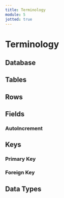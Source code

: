 ```yaml
---
title: Terminology
module: 5
jotted: true
---
```


# Terminology

## Database

## Tables

## Rows

## Fields

### AutoIncrement

## Keys

### Primary Key

### Foreign Key

## Data Types